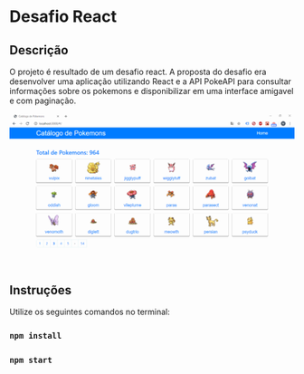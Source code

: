 # Desafio React

## Descrição

O projeto é resultado de um desafio react. A proposta do desafio era desenvolver uma aplicação utilizando React e a API PokeAPI para consultar informações sobre os pokemons e disponibilizar em uma interface amigavel e com paginação.

![](pokeapp.gif)

## Instruções

Utilize os seguintes comandos no terminal:

### `npm install`

### `npm start`
